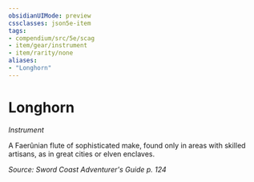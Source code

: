 ```yaml
---
obsidianUIMode: preview
cssclasses: json5e-item
tags:
- compendium/src/5e/scag
- item/gear/instrument
- item/rarity/none
aliases: 
- "Longhorn"
---
```

# Longhorn
*Instrument*  


A Faerûnian flute of sophisticated make, found only in areas with skilled artisans, as in great cities or elven enclaves.

*Source: Sword Coast Adventurer's Guide p. 124*